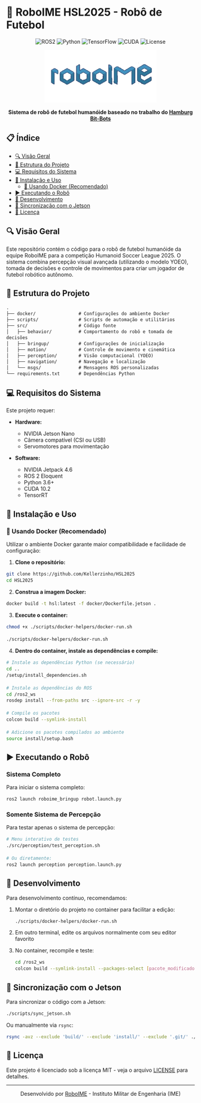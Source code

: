 # 🤖 RoboIME HSL2025 - Robô de Futebol

<div align="center">

![ROS2](https://img.shields.io/badge/ROS2-Eloquent-blue)
![Python](https://img.shields.io/badge/Python-3.6+-green)
![TensorFlow](https://img.shields.io/badge/TensorFlow-2.4-orange)
![CUDA](https://img.shields.io/badge/CUDA-10.2-brightgreen)
![License](https://img.shields.io/badge/License-MIT-lightgrey)

<img src="https://github.com/Kellerzinho/HSL2025/blob/master/RoboLogo.png" alt="RoboIME Logo" width="300"/>

**Sistema de robô de futebol humanóide baseado no trabalho do [Hamburg Bit-Bots](https://github.com/bit-bots/bitbots_main)**

</div>

## 📋 Índice

- [🔍 Visão Geral](#-visão-geral)
- [🧩 Estrutura do Projeto](#-estrutura-do-projeto)
- [💻 Requisitos do Sistema](#-requisitos-do-sistema)
- [🚀 Instalação e Uso](#-instalação-e-uso)
  - [🐳 Usando Docker (Recomendado)](#-usando-docker-recomendado)
- [▶️ Executando o Robô](#️-executando-o-robô)
- [🔄 Desenvolvimento](#-desenvolvimento)
- [📡 Sincronização com o Jetson](#-sincronização-com-o-jetson)
- [📜 Licença](#-licença)

## 🔍 Visão Geral

Este repositório contém o código para o robô de futebol humanóide da equipe RoboIME para a competição Humanoid Soccer League 2025. O sistema combina percepção visual avançada (utilizando o modelo YOEO), tomada de decisões e controle de movimentos para criar um jogador de futebol robótico autônomo.

## 🧩 Estrutura do Projeto

```
.
├── docker/                # Configurações do ambiente Docker
├── scripts/               # Scripts de automação e utilitários
├── src/                   # Código fonte
│   ├── behavior/          # Comportamento do robô e tomada de decisões
│   ├── bringup/           # Configurações de inicialização
│   ├── motion/            # Controle de movimento e cinemática
│   ├── perception/        # Visão computacional (YOEO)
│   ├── navigation/        # Navegação e localização
│   └── msgs/              # Mensagens ROS personalizadas
└── requirements.txt       # Dependências Python
```

## 💻 Requisitos do Sistema

Este projeto requer:

- **Hardware:**
  - NVIDIA Jetson Nano
  - Câmera compatível (CSI ou USB)
  - Servomotores para movimentação

- **Software:**
  - NVIDIA Jetpack 4.6
  - ROS 2 Eloquent
  - Python 3.6+
  - CUDA 10.2
  - TensorRT

## 🚀 Instalação e Uso

### 🐳 Usando Docker (Recomendado)

Utilizar o ambiente Docker garante maior compatibilidade e facilidade de configuração:

1. **Clone o repositório:**

```bash
git clone https://github.com/Kellerzinho/HSL2025
cd HSL2025
```

2. **Construa a imagem Docker:**

```bash
docker build -t hsl:latest -f docker/Dockerfile.jetson .
```

3. **Execute o container:**

```bash
chmod +x ./scripts/docker-helpers/docker-run.sh

./scripts/docker-helpers/docker-run.sh
```

4. **Dentro do container, instale as dependências e compile:**

```bash
# Instale as dependências Python (se necessário)
cd ..
/setup/install_dependencies.sh

# Instale as dependências do ROS
cd /ros2_ws
rosdep install --from-paths src --ignore-src -r -y

# Compile os pacotes
colcon build --symlink-install

# Adicione os pacotes compilados ao ambiente
source install/setup.bash
```


## ▶️ Executando o Robô

### Sistema Completo

Para iniciar o sistema completo:

```bash
ros2 launch roboime_bringup robot.launch.py
```

### Somente Sistema de Percepção

Para testar apenas o sistema de percepção:

```bash
# Menu interativo de testes
./src/perception/test_perception.sh

# Ou diretamente:
ros2 launch perception perception.launch.py
```

## 🔄 Desenvolvimento

Para desenvolvimento contínuo, recomendamos:

1. Montar o diretório do projeto no container para facilitar a edição:
   ```bash
   ./scripts/docker-helpers/docker-run.sh
   ```

2. Em outro terminal, edite os arquivos normalmente com seu editor favorito

3. No container, recompile e teste:
   ```bash
   cd /ros2_ws
   colcon build --symlink-install --packages-select [pacote_modificado]
   ```

## 📡 Sincronização com o Jetson

Para sincronizar o código com a Jetson:

```bash
./scripts/sync_jetson.sh
```

Ou manualmente via `rsync`:

```bash
rsync -avz --exclude 'build/' --exclude 'install/' --exclude '.git/' ./ jetson@192.168.1.xxx:/home/jetson/roboime_ws/
```

## 📜 Licença

Este projeto é licenciado sob a licença MIT - veja o arquivo [LICENSE](LICENSE) para detalhes.

---

<div align="center">
  <p>Desenvolvido por <a href="https://github.com/Kellerzinho/HSL2025">RoboIME</a> - Instituto Militar de Engenharia (IME)</p>
</div>
